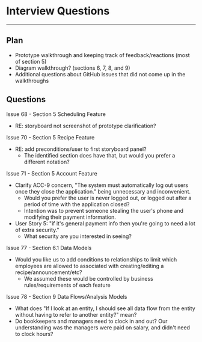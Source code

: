 # Interview Questions
---
## Plan
- Prototype walkthrough and keeping track of feedback/reactions (most of section 5)
- Diagram walkthrough? (sections 6, 7, 8, and 9)
- Additional questions about GitHub issues that did not come up in the walkthroughs


## Questions
Issue 68 - Section 5 Scheduling Feature
- RE: storyboard not screenshot of prototype clarification?

Issue 70 - Section 5 Recipe Feature
- RE: add preconditions/user to first storyboard panel?
   - The identified section does have that, but would you prefer a different notation?

Issue 71 - Section 5 Account Feature
- Clarify ACC-9 concern, "The system must automatically log out users once they close the application." being unnecessary and inconvenient.
   - Would you prefer the user is never logged out, or logged out after a period of time with the application closed?
   - Intention was to prevent someone stealing the user's phone and modifying their payment information.
- User Story 5: "if it's general payment info then you're going to need a lot of extra security."
   - What security are you interested in seeing?
 
Issue 77 - Section 6.1 Data Models
- Would you like us to add conditions to relationships to limit which employees are allowed to associated with creating/editing a recipe/announcement/etc?
   - We assumed these would be controlled by business rules/requirements of each feature

Issue 78 - Section 9 Data Flows/Analysis Models
- What does "If I look at an entity, I should see all data flow from the entity without having to refer to another entity?" mean?
- Do bookkeepers and managers need to clock in and out? Our understanding was the managers were paid on salary, and didn't need to clock hours?
 
